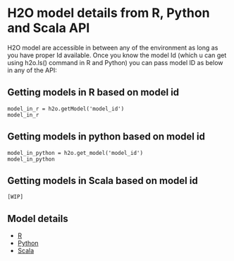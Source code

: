 # H2O model details from R, Python and Scala API # 

H2O model are accessible in between any of the environment as long as you have proper Id available. Once you know the model Id (which u can get using h2o.ls() command in R and Python) you can pass model ID as below in any of the API:

## Getting models in R based on model id ##
```
model_in_r = h2o.getModel('model_id')
model_in_r
```
## Getting models in python based on model id ##
```
model_in_python = h2o.get_model('model_id')
model_in_python
```

## Getting models in Scala based on model id ##
```
[WIP]
```

## Model details ##
 - [R](https://github.com/Avkash/mldl/blob/master/orgs/h2o/guide/algo/model/h2o_model_details_r.md)
 - [Python](https://github.com/Avkash/mldl/blob/master/orgs/h2o/guide/algo/model/h2o_model_python.md)
 - [Scala](https://github.com/Avkash/mldl/blob/master/orgs/h2o/guide/algo/model/h2o_model_details_scala.md)
